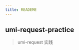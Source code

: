 ```yaml
---
title: READEME
---
```


## umi-request-practice

> umi-request 实践

<code src="../example/index.jsx" />
